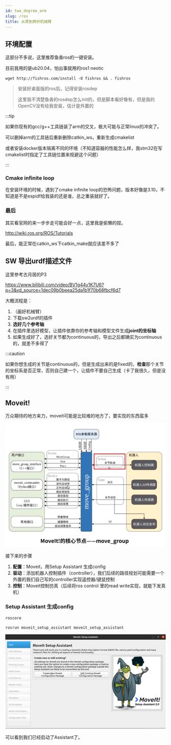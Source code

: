 ```yaml
---
id: two_degree_arm
slug: /ros
title: 从零到两杆机械臂
---
```


## 环境配置

这部分不多说，这里推荐鱼香ros的一键安装。

目前我用的是ub20.04，怕出事就用的ros1 neotic

```shell
wget http://fishros.com/install -O fishros && . fishros
```

> 安装好桌面版的ros后，记得安装rosdep
>
> 这里我不清楚鱼香的rosdep怎么init的，但是脚本看好像有，但是我的OpenCV没有给我安装，估计是外置的



:::tip

如果你现有的gcc/g++工具链装了arm的交叉，极大可能与正常linux的冲突了。

可以删掉arm的工具链后重新删除catkin_ws，重新生成cmakelist

或者安装docker版本隔离不同的环境（不知道容器的性能怎么样，我stm32在写cmakelist时指定了工具链位置来规避这个问题）

:::

### Cmake infinite loop

在安装环境的时候，遇到了cmake infinite loop的恐怖问题，版本好像是3.10，不知道是不是espidf给我装的还是谁，总之重装就好了。



### 最后

其实看官网的来一步步走可能会好一点，这里我是偷懒的捏。

http://wiki.ros.org/ROS/Tutorials

最后，能正常在catkin_ws下catkin_make就应该差不多了



## SW 导出urdf描述文件

这里参考古月居的P3

https://www.bilibili.com/video/BV1g44y1K7U6?p=3&vd_source=1dec09b0beea25da1b1f70b68fbcf6d7



大概流程是：

1. （画好机械臂）
2. 下载sw2urdf的插件
3. **选好几个参考轴**
4. 在插件里选好模型，让插件依靠你的参考轴和模型文件生成**joint的坐标轴**
5. 如果生成好了，选好关节都为continuous的，导出之后都确实为continuous的，就差不多得了



:::caution

如果你想生成的关节是continuous的，但是生成出来的是fixed的，**检查**那个关节的坐标系是否正常，否则自己建一个，让插件不要自己生成（卡了我很久，但是没有用）

:::



## Moveit!

万众期待的地方来力，moveit可能是比较难的地方了，要实现的东西蛮多

![image-20230429112745716](https://raw.githubusercontent.com/pansyhou/ImgBed/main/BlogImg/image-20230429112745716.png)



接下来的步骤

1. **配置**：Moveit，用Setup Assistant 生成config
2. **驱动**：添加机器人控制插件（controller），我们后续的路径规划可能需要一个外置的我们自己写的controller实现遥控器/键鼠控制
3. **控制**：Moveit控制仿真（后续将ros control 里的read write实现，就能下发真机）

### 

### Setup Assistant 生成config

```shell
roscore
```

```shell
rosrun moveit_setup_assistant moveit_setup_assistant
```

![image-20230429113752852](https://raw.githubusercontent.com/pansyhou/ImgBed/main/BlogImg/image-20230429113752852.png)

可以看到我们已经启动了Assistant了。

